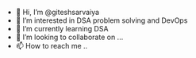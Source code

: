 - 👋 Hi, I’m @giteshsarvaiya
- 👀 I’m interested in DSA problem solving and DevOps
- 🌱 I’m currently learning DSA
- 💞️ I’m looking to collaborate on ...
- 📫 How to reach me ..

<!---
giteshsarvaiya/giteshsarvaiya is a ✨ special ✨ repository because its `README.md` (this file) appears on your GitHub profile.
You can click the Preview link to take a look at your changes.
--->
